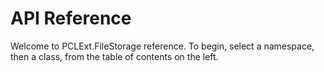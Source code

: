 # API Reference

Welcome to PCLExt.FileStorage reference. To begin, select a namespace, then a class, from the table of contents on the left.